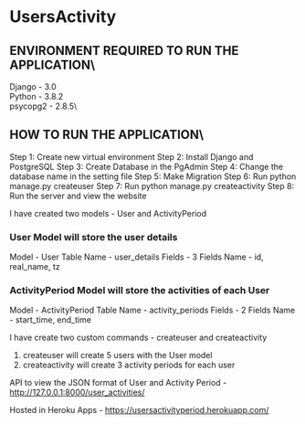 # UsersActivity


## ENVIRONMENT REQUIRED TO RUN THE APPLICATION\
Django - 3.0\
Python - 3.8.2\
psycopg2 - 2.8.5\

## HOW TO RUN THE APPLICATION\
Step 1: Create new virtual environment
Step 2: Install Django and PostgreSQL
Step 3: Create Database in the PgAdmin 
Step 4: Change the database name in the setting file
Step 5: Make Migration
Step 6: Run python manage.py createuser 
Step 7: Run python manage.py createactivity
Step 8: Run the server and view the website

I have created two models - User and ActivityPeriod
### User Model will store the user details
Model - User
Table Name - user_details
Fields - 3
Fields Name - id, real_name, tz

### ActivityPeriod Model will store the activities of each User
Model - ActivityPeriod
Table Name - activity_periods
Fields - 2
Fields Name - start_time, end_time

I have create two custom commands - createuser and createactivity
1. createuser will create 5 users with the User model
2. createactivity will create 3 activity periods for each user

API to view the JSON format of User and Activity Period - http://127.0.0.1:8000/user_activities/

Hosted in Heroku Apps - https://usersactivityperiod.herokuapp.com/





